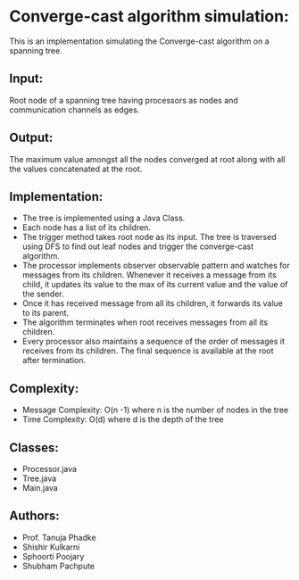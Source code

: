 Converge-cast algorithm simulation:
===================================
This is an implementation simulating the Converge-cast algorithm on a spanning tree. 

Input:
------
Root node of a spanning tree having processors as nodes and communication channels as edges.

Output:
-------
The maximum value amongst all the nodes converged at root along with all the values concatenated at the root.

Implementation:
---------------
* The tree is implemented using a Java Class.
* Each node has a list of its children. 
* The trigger method takes root node as its input. The tree is traversed using DFS to find out leaf nodes and trigger the converge-cast algorithm.
* The processor implements observer observable pattern and watches for messages from its children. Whenever it receives a message from its child, it updates its value to the max of its current value and the value of the sender.
* Once it has received message from all its children, it forwards its value to its parent.
* The algorithm terminates when root receives messages from all its children.
* Every processor also maintains a sequence of the order of messages it receives from its children. The final sequence is available at the root after termination.

Complexity:
-----------
* Message Complexity: O(n -1) where n is the number of nodes in the tree
* Time Complexity: O(d) where d is the depth of the tree

Classes:
--------
* Processor.java
* Tree.java
* Main.java

Authors:
--------
* Prof. Tanuja Phadke
* Shishir Kulkarni
* Sphoorti Poojary
* Shubham Pachpute
